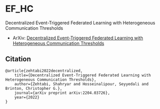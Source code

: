 # EF_HC
Decentralized Event-Triggered Federated Learning with Heterogeneous Communication Thresholds

- ArXiv: [Decentralized Event-Triggered Federated Learning with Heterogeneous Communication Thresholds](https://arxiv.org/abs/2204.03726)

## Citation
```
@article{zehtabi2022decentralized,
	title={Decentralized Event-Triggered Federated Learning with Heterogeneous Communication Thresholds},
	author={Zehtabi, Shahryar and Hosseinalipour, Seyyedali and Brinton, Christopher G.},
	journal={arXiv preprint arXiv:2204.03726},
	year={2022}
}
```